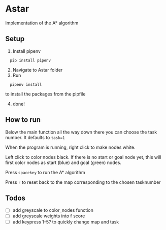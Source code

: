 # Astar
Implementation of the A* algorithm


## Setup
1. Install pipenv 
```
  pip install pipenv
```
2. Navigate to Astar folder
2. Run
``` 
  pipenv install
```
to install the packages from the pipfile

4. done!

## How to run
Below the main function all the way down there you can choose the task number. It defaults to `task=1`

When the program is running, right click to make nodes white. 

Left click to color nodes black.
If there is no start or goal node yet, this will first color nodes as start (blue) and goal (green) nodes.

Press `spacekey` to run the A* algorithm

Press `r` to reset back to the map corresponding to the chosen tasknumber


## Todos
- [ ] add greyscale to color_nodes function
- [ ] add greyscale weights into f score
- [ ] add keypress 1-5? to quickly change map and task

